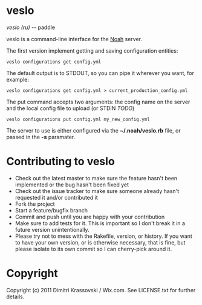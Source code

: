 # veslo

_veslo (ru)_ -- paddle

veslo is a command-line interface for the [Noah](https://github.com/lusis/Noah) server.

The first version implement getting and saving configuration entities:

    veslo configurations get config.yml

The default output is to STDOUT, so you can pipe it wherever you want, for example:

    veslo configurations get config.yml > current_production_config.yml

The put command accepts two arguments: the config name on the server and the local config file to upload (or STDIN _TODO_)

    veslo configurations put config.yml my_new_config.yml

The server to use is either configured via the **~/.noah/veslo.rb** file, or passed in the **-s** paramater.

# Contributing to veslo
 
* Check out the latest master to make sure the feature hasn't been implemented or the bug hasn't been fixed yet
* Check out the issue tracker to make sure someone already hasn't requested it and/or contributed it
* Fork the project
* Start a feature/bugfix branch
* Commit and push until you are happy with your contribution
* Make sure to add tests for it. This is important so I don't break it in a future version unintentionally.
* Please try not to mess with the Rakefile, version, or history. If you want to have your own version, or is otherwise necessary, that is fine, but please isolate to its own commit so I can cherry-pick around it.

# Copyright

Copyright (c) 2011 Dimitri Krassovski / Wix.com. See LICENSE.txt for
further details.


